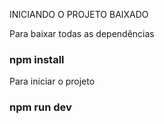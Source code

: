INICIANDO O PROJETO BAIXADO

Para baixar todas as dependências

### npm install

Para iniciar o projeto

### npm run dev
